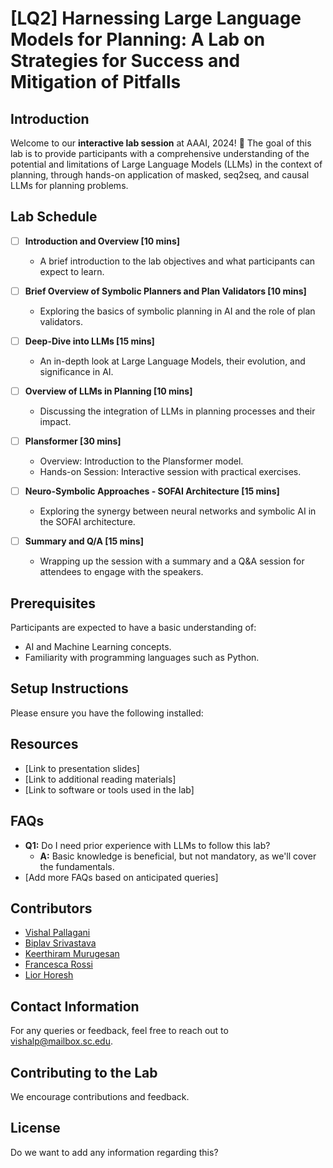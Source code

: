 
#  [LQ2] Harnessing Large Language Models for Planning: A Lab on Strategies for Success and Mitigation of Pitfalls

##  Introduction
Welcome to our **interactive lab session** at AAAI, 2024! 🎉 The goal of this lab is to provide participants with a comprehensive understanding of the potential and limitations of Large Language Models (LLMs) in the context of planning, through hands-on application of masked, seq2seq, and causal LLMs for planning problems.

## Lab Schedule

- [ ] **Introduction and Overview [10 mins]**
  - A brief introduction to the lab objectives and what participants can expect to learn.

- [ ] **Brief Overview of Symbolic Planners and Plan Validators [10 mins]**
  - Exploring the basics of symbolic planning in AI and the role of plan validators.

- [ ] **Deep-Dive into LLMs [15 mins]**
  - An in-depth look at Large Language Models, their evolution, and significance in AI.

- [ ] **Overview of LLMs in Planning [10 mins]**
  - Discussing the integration of LLMs in planning processes and their impact.

- [ ] **Plansformer [30 mins]**
  - Overview: Introduction to the Plansformer model.
  - Hands-on Session: Interactive session with practical exercises.

- [ ] **Neuro-Symbolic Approaches - SOFAI Architecture [15 mins]**
  - Exploring the synergy between neural networks and symbolic AI in the SOFAI architecture.

- [ ] **Summary and Q/A [15 mins]**
  - Wrapping up the session with a summary and a Q&A session for attendees to engage with the speakers.

##  Prerequisites
Participants are expected to have a basic understanding of:
- AI and Machine Learning concepts.
- Familiarity with programming languages such as Python.

##  Setup Instructions
Please ensure you have the following installed:

##  Resources
- [Link to presentation slides]
- [Link to additional reading materials]
- [Link to software or tools used in the lab]

##  FAQs
- **Q1:** Do I need prior experience with LLMs to follow this lab?
  - **A:** Basic knowledge is beneficial, but not mandatory, as we'll cover the fundamentals.
- [Add more FAQs based on anticipated queries]

## Contributors
- [Vishal Pallagani](https://www.linkedin.com/in/vishalpallagani/)
- [Biplav Srivastava](https://www.linkedin.com/in/biplav-srivastava)
- [Keerthiram Murugesan](https://www.linkedin.com/in/keerthiram)
- [Francesca Rossi](https://www.linkedin.com/in/francesca-rossi-34b8b95)
- [Lior Horesh](https://www.linkedin.com/in/lior-horesh-7365a46)

##  Contact Information
For any queries or feedback, feel free to reach out to vishalp@mailbox.sc.edu.

##  Contributing to the Lab
We encourage contributions and feedback.

##  License
Do we want to add any information regarding this?
